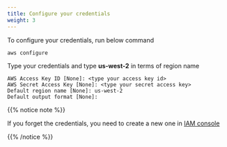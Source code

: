 ```yaml
---
title: Configure your credentials 
weight: 3
---
```


To configure your credentials, run below command

    aws configure


Type your credentials and type **us-west-2** in terms of region name

    AWS Access Key ID [None]: <type your access key id> 
    AWS Secret Access Key [None]: <type your secret access key> 
    Default region name [None]: us-west-2
    Default output format [None]: 

{{% notice note %}}

If you forget the credentials, you need to create a new one in [IAM console](https://console.aws.amazon.com/iam/home?region=us-east-1)

{{% /notice %}} 


